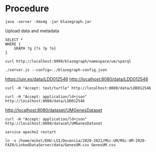 # Procedure

`java -server -Xmx4g -jar blazegraph.jar`

Upload data and metadata

```sparql
SELECT *
WHERE {
    GRAPH ?g {?s ?p ?o}
}
```

`curl http://localhost:9999/blazegraph/namespace/um/sparql`

`./server.js --config=../blazegraph-config.json`

<https://um.es/data/LDD012546>
<http://localhost:8080/data/LDD012546>

`curl -H "Accept: text/turtle" http://localhost:8080/data/LDD012546`

`curl -H "Accept: application/ld+json" http://localhost:8080/data/LDD012546`

<http://localhost:8080/dataset/UMGenesDataset>

`curl -H "Accept: application/ld+json" http://localhost:8080/dataset/UMGenesDataset`

`service apache2 restart`

`ln -s /home/mikel/EHU-LSI/Docencia/2020-2021/MSc-UM/MSc-UM-2020-FAIR/LinkedDataServer/data/GenesUM.csv GenesUM.csv`

